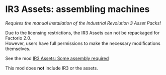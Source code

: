 # IR3 Assets: assembling machines

*Requires the manual installation of the Industrial Revolution 3 Asset Packs!*

Due to the licensing restrictions, the IR3 Assets can not be repackaged for Factorio 2.0.  
However, users have full permissions to make the necessary modifications themselves.  

See the mod [IR3 Assets: Some assembly required](https://mods.factorio.com/mod/IR3_Assets_some_assembly_required)

This mod does **not** include IR3 or the assets.  
